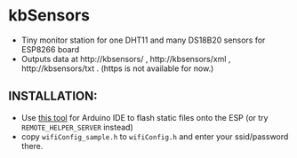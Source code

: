# kbSensors
- Tiny monitor station for one DHT11 and many DS18B20 sensors for ESP8266 board
- Outputs data at http://kbsensors/ , http://kbsensors/xml , http://kbsensors/txt . (https is not available for now.)

## INSTALLATION:
- Use [this tool](https://github.com/earlephilhower/arduino-esp8266littlefs-plugin) for Arduino IDE to flash static files onto the ESP (or try `REMOTE_HELPER_SERVER` instead)
- copy `wifiConfig_sample.h` to `wifiConfig.h` and enter your ssid/password there.
